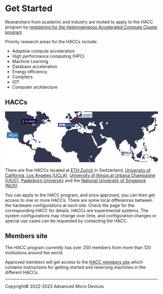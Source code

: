 # Get Started

Researchers from academic and industry are invited to apply to the HACC program by [registering for the Heterogeneous Accelerated Compute Cluster program](https://account.amd.com/en/member/aup_research_clusters.html)

Priority research areas for the HACCs include:

* Adaptive compute acceleration
* High performance computing (HPC)
* Machine Learning
* Database acceleration
* Energy efficiency
* Compilers
* IOT
* Computer architecture

## HACCs

<img src="images/hacc_sites_world_map.png" alt="" class="responsive">

There are five HACCs located at [ETH Zurich](ethz.md) in Switzerland, [University of California, Los Angeles (UCLA)](ucla.md), [University of Illinois at Urbana Champagne (UIUC)](uiuc.md), [Paderborn University](paderborn.md) and the [National University of Singapore (NUS)](nus.md).

You can apply to the HACC program, and once approved, you can then get access to one or more HACCs. There are some local differences between the hardware configurations at each site. Check the page for the corresponding HACC for details. HACCs are experimental systems.  The system configurations may change over time, and configuration changes or special use cases can be requested by contacting the HACC.

## Members site

The HACC program currently has over 250 members from more than 120 institutions around the world.

Approved members will get access to the [HACC members site](https://account.amd.com/en/member/aup_research_clusters.html) which contains instructions for getting started and reserving machines in the different HACCs.

---------------------------------------
<p class="copyright">Copyright&copy; 2022-2023 Advanced Micro Devices</p>
